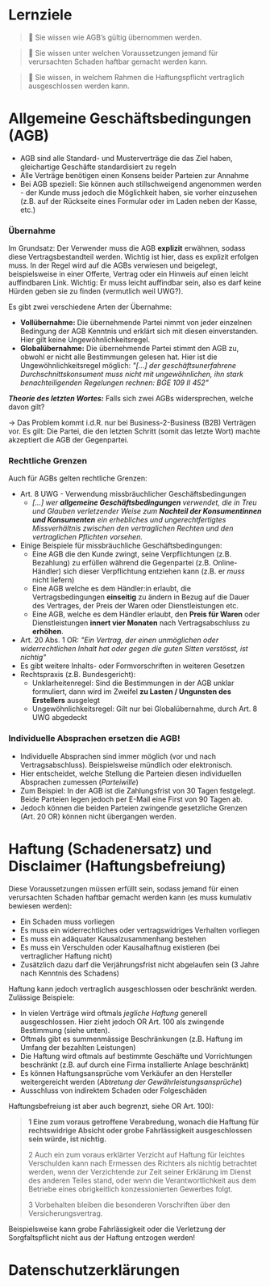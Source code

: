 # Lernziele

> 🎯 Sie wissen wie AGB’s gültig übernommen werden.

> 🎯 Sie wissen unter welchen Voraussetzungen jemand für verursachten Schaden haftbar gemacht werden kann.

> 🎯 Sie wissen, in welchem Rahmen die Haftungspflicht vertraglich ausgeschlossen werden kann.

# Allgemeine Geschäftsbedingungen (AGB)

* AGB sind alle Standard- und Musterverträge die das Ziel haben, gleichartige Geschäfte standardisiert zu regeln
* Alle Verträge benötigen einen Konsens beider Parteien zur Annahme
* Bei AGB speziell: Sie können auch stillschweigend angenommen werden - der Kunde muss jedoch die Möglichkeit haben, sie vorher einzusehen (z.B. auf der Rückseite eines Formular oder im Laden neben der Kasse, etc.)

### Übernahme

Im Grundsatz: Der Verwender muss die AGB **explizit** erwähnen, sodass diese Vertragsbestandteil werden. Wichtig ist hier, dass es explizit erfolgen muss. In der Regel wird auf die AGBs verwiesen und beigelegt, beispielsweise in einer Offerte, Vertrag oder ein Hinweis auf einen leicht auffindbaren Link. Wichtig: Er muss leicht auffindbar sein, also es darf keine Hürden geben sie zu finden (vermutlich weil UWG?).

Es gibt zwei verschiedene Arten der Übernahme:

* **Vollübernahme:** Die übernehmende Partei nimmt von jeder einzelnen Bedingung der AGB Kenntnis und erklärt sich mit diesen einverstanden. Hier gilt keine Ungewöhnlichkeitsregel.
* **Globalübernahme:** Die übernehmende Partei stimmt den AGB zu, obwohl er nicht alle Bestimmungen gelesen hat.  Hier ist die Ungewöhnlichkeitsregel möglich: *"[...] der geschäftsunerfahrene Durchschnittskonsument muss nicht mit ungewöhnlichen, ihn stark benachteiligenden Regelungen rechnen: BGE 109 II 452"*

***Theorie des letzten Wortes:*** Falls sich zwei AGBs widersprechen, welche davon gilt?

→ Das Problem kommt i.d.R. nur bei Business-2-Business (B2B) Verträgen vor. Es gilt: Die Partei, die den letzten Schritt (somit das letzte Wort) machte akzeptiert die AGB der Gegenpartei.

### Rechtliche Grenzen

Auch für AGBs gelten rechtliche Grenzen:

* Art. 8 UWG - Verwendung missbräuchlicher Geschäftsbedingungen
  * *[...] wer **allgemeine Geschäftsbedingungen** verwendet, die in Treu und Glauben verletzender Weise zum **Nachteil der Konsumentinnen und Konsumenten** ein erhebliches und ungerechtfertigtes Missverhältnis zwischen den vertraglichen Rechten und den vertraglichen Pflichten vorsehen.*
* Einige Beispiele für missbräuchliche Geschäftsbedingungen:
  * Eine AGB die den Kunde zwingt, seine Verpflichtungen (z.B. Bezahlung) zu erfüllen während die Gegenpartei (z.B. Online-Händler) sich dieser Verpflichtung entziehen kann (z.B. er *muss* nicht liefern)
  * Eine AGB welche es dem Händler:in erlaubt, die Vertragsbedingungen **einseitig** zu ändern in Bezug auf die Dauer des Vertrages, der Preis der Waren oder Dienstleistungen etc.
  * Eine AGB, welche es dem Händler erlaubt, den **Preis für Waren** oder Dienstleistungen **innert vier Monaten** nach Vertragsabschluss zu **erhöhen**.
* Art. 20 Abs. 1 OR: *"Ein Vertrag, der einen unmöglichen oder widerrechtlichen Inhalt hat oder gegen die guten Sitten verstösst, ist nichtig"*
* Es gibt weitere Inhalts- oder Formvorschriften in weiteren Gesetzen
* Rechtspraxis (z.B. Bundesgericht):
  * Unklarheitenregel: Sind die Bestimmungen in der AGB unklar formuliert, dann wird im Zweifel **zu Lasten / Ungunsten des Erstellers** ausgelegt
  * Ungewöhnlichkeitsregel: Gilt nur bei Globalübernahme, durch Art. 8 UWG abgedeckt

### Individuelle Absprachen ersetzen die AGB!

* Individuelle Absprachen sind immer möglich (vor und nach Vertragsabschluss). Beispielsweise mündlich oder elektronisch.
* Hier entscheidet, welche Stellung die Parteien diesen individuellen Absprachen zumessen (*Parteiwille*)
* Zum Beispiel: In der AGB ist die Zahlungsfrist von 30 Tagen festgelegt. Beide Parteien legen jedoch per E-Mail eine First von 90 Tagen ab. 
* Jedoch können die beiden Parteien zwingende gesetzliche Grenzen (Art. 20 OR) können nicht übergangen werden.

# Haftung (Schadenersatz) und Disclaimer (Haftungsbefreiung)

Diese Voraussetzungen müssen erfüllt sein, sodass jemand für einen verursachten Schaden haftbar gemacht werden kann (es muss kumulativ bewiesen werden):

* Ein Schaden muss vorliegen
* Es muss ein widerrechtliches oder vertragswidriges Verhalten vorliegen
* Es muss ein adäquater Kausalzusammenhang bestehen
* Es muss ein Verschulden oder Kausalhaftnug existieren (bei vertraglicher Haftung nicht)
* Zusätzlich dazu darf die Verjährungsfrist nicht abgelaufen sein (3 Jahre nach Kenntnis des Schadens)

Haftung kann jedoch vertraglich ausgeschlossen oder beschränkt werden. Zulässige Beispiele:

* In vielen Verträge wird oftmals *jegliche Haftung* generell ausgeschlossen. Hier zieht jedoch OR Art. 100 als zwingende Bestimmung (siehe unten).
* Oftmals gibt es summenmässige Beschränkungen (z.B. Haftung im Umfang der bezahlten Leistungen)
* Die Haftung wird oftmals auf bestimmte Geschäfte und Vorrichtungen beschränkt (z.B. auf durch eine Firma installierte Anlage beschränkt)
* Es können Haftungsansprüche vom Verkäufer an den Hersteller weitergereicht werden (*Abtretung der Gewährleistungsansprüche*)
* Ausschluss von indirektem Schaden oder Folgeschäden

Haftungsbefreiung ist aber auch begrenzt, siehe OR Art. 100):

> **1 Eine zum voraus getroffene Verabredung, wonach die Haftung für rechtswidrige Absicht oder grobe Fahrlässigkeit ausgeschlossen sein würde, ist nichtig.**
>
> 2 Auch ein zum voraus erklärter Verzicht auf Haftung für leichtes Verschulden kann nach Ermessen des Richters als nichtig betrachtet werden, wenn der Verzichtende zur Zeit seiner Erklärung im Dienst des anderen Teiles stand, oder wenn die Verantwortlichkeit aus dem Betriebe eines obrigkeitlich konzessionierten Gewerbes folgt.
>
> 3 Vorbehalten bleiben die besonderen Vorschriften über den Versicherungsvertrag.

Beispielsweise kann grobe Fahrlässigkeit oder die Verletzung der Sorgfaltspflicht nicht aus der Haftung entzogen werden!

# Datenschutzerklärungen

